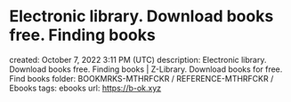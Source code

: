 # Electronic library. Download books free. Finding books

created: October 7, 2022 3:11 PM (UTC)
description: Electronic library. Download books free. Finding books | Z-Library. Download books for free. Find books
folder: BOOKMRKS-MTHRFCKR / REFERENCE-MTHRFCKR / Ebooks
tags: ebooks
url: https://b-ok.xyz